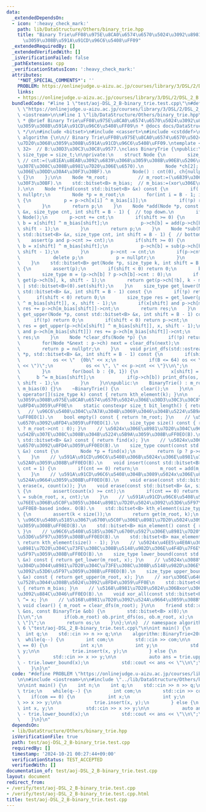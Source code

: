 ```yaml
---
data:
  _extendedDependsOn:
  - icon: ':heavy_check_mark:'
    path: lib/DataStructure/Others/binary_trie.hpp
    title: "Binary Trie\uFF08\u975E\u8CA0\u6574\u6570\u5024\u3092\u8981\u7D20\u3068\
      \u3059\u308B\u591A\u91CD\u96C6\u5408\uFF09"
  _extendedRequiredBy: []
  _extendedVerifiedWith: []
  _isVerificationFailed: false
  _pathExtension: cpp
  _verificationStatusIcon: ':heavy_check_mark:'
  attributes:
    '*NOT_SPECIAL_COMMENTS*': ''
    PROBLEM: https://onlinejudge.u-aizu.ac.jp/courses/library/3/DSL/2/DSL_2_B
    links:
    - https://onlinejudge.u-aizu.ac.jp/courses/library/3/DSL/2/DSL_2_B
  bundledCode: "#line 1 \"test/aoj-DSL_2_B-binary_trie.test.cpp\"\n#define PROBLEM\
    \ \"https://onlinejudge.u-aizu.ac.jp/courses/library/3/DSL/2/DSL_2_B\"\n\n#include\
    \ <iostream>\n\n#line 1 \"lib/DataStructure/Others/binary_trie.hpp\"\n\n\n\n/**\n\
    \ * @brief Binary Trie\uFF08\u975E\u8CA0\u6574\u6570\u5024\u3092\u8981\u7D20\u3068\
    \u3059\u308B\u591A\u91CD\u96C6\u5408\uFF09\n * @docs docs/DataStructure/Others/binary_trie.md\n\
    \ */\n\n#include <bitset>\n#include <cassert>\n#include <cstddef>\n\nnamespace\
    \ algorithm {\n\n// Binary Trie\uFF08\u975E\u8CA0\u6574\u6570\u5024\u3092\u8981\
    \u7D20\u3068\u3059\u308B\u591A\u91CD\u96C6\u5408\uFF09.\ntemplate <size_t B =\
    \ 32>  // B:\u30D3\u30C3\u30C8\u9577.\nclass BinaryTrie {\npublic:\n    using\
    \ size_type = size_t;\n\nprivate:\n    struct Node {\n        size_type cnt; \
    \ // cnt:=(\u81EA\u8EAB\u3092\u6839\u3068\u3059\u308B\u90E8\u5206\u6728\u306B\u542B\
    \u307E\u308C\u308B\u8981\u7D20\u306E\u6570).\n        Node *ch[2];    // ch[]:=(\u5B50\
    \u306E\u30DD\u30A4\u30F3\u30BF).\n        Node() : cnt(0), ch{nullptr, nullptr}\
    \ {}\n    };\n\n    Node *m_root;           // m_root:=(\u6839\u306E\u30DD\u30A4\
    \u30F3\u30BF).\n    std::bitset<B> m_bias;  // m_bias:=(xor\u306E\u64CD\u4F5C\u5024\
    ).\n\n    Node *find(const std::bitset<B> &x) const {\n        if(!m_root) return\
    \ nullptr;\n        Node *p = m_root;\n        for(int i = B - 1; i >= 0; --i)\
    \ {\n            p = p->ch[x[i] ^ m_bias[i]];\n            if(!p) return nullptr;\n\
    \        }\n        return p;\n    }\n    Node *add(Node *p, const std::bitset<B>\
    \ &x, size_type cnt, int shift = B - 1) {  // top down.\n        if(!p) p = new\
    \ Node();\n        p->cnt += cnt;\n        if(shift >= 0) {\n            bool\
    \ b = x[shift] ^ m_bias[shift];\n            p->ch[b] = add(p->ch[b], x, cnt,\
    \ shift - 1);\n        }\n        return p;\n    }\n    Node *sub(Node *p, const\
    \ std::bitset<B> &x, size_type cnt, int shift = B - 1) {  // bottom up.\n    \
    \    assert(p and p->cnt >= cnt);\n        if(shift >= 0) {\n            bool\
    \ b = x[shift] ^ m_bias[shift];\n            p->ch[b] = sub(p->ch[b], x, cnt,\
    \ shift - 1);\n        }\n        p->cnt -= cnt;\n        if(p->cnt == 0) {\n\
    \            delete p;\n            p = nullptr;\n        }\n        return p;\n\
    \    }\n    std::bitset<B> get(Node *p, size_type k, int shift = B - 1) const\
    \ {\n        assert(p);\n        if(shift < 0) return 0;\n        bool b = m_bias[shift];\n\
    \        size_type m = (p->ch[b] ? p->ch[b]->cnt : 0);\n        if(k < m) return\
    \ get(p->ch[b], k, shift - 1);\n        return get(p->ch[!b], k - m, shift - 1)\
    \ | std::bitset<B>(0).set(shift);\n    }\n    size_type get_lower(Node *p, const\
    \ std::bitset<B> &x, int shift = B - 1) const {\n        if(!p) return 0;\n  \
    \      if(shift < 0) return 0;\n        size_type res = get_lower(p->ch[x[shift]\
    \ ^ m_bias[shift]], x, shift - 1);\n        if(x[shift] and p->ch[m_bias[shift]])\
    \ res += p->ch[m_bias[shift]]->cnt;\n        return res;\n    }\n    size_type\
    \ get_upper(Node *p, const std::bitset<B> &x, int shift = B - 1) const {\n   \
    \     if(!p) return 0;\n        if(shift < 0) return p->cnt;\n        size_type\
    \ res = get_upper(p->ch[x[shift] ^ m_bias[shift]], x, shift - 1);\n        if(x[shift]\
    \ and p->ch[m_bias[shift]]) res += p->ch[m_bias[shift]]->cnt;\n        return\
    \ res;\n    }\n    Node *clear_dfs(Node *p) {\n        if(!p) return nullptr;\n\
    \        for(Node *&next : p->ch) next = clear_dfs(next);\n        delete p;\n\
    \        return p = nullptr;\n    }\n    void print_dfs(std::ostream &os, Node\
    \ *p, std::bitset<B> &x, int shift = B - 1) const {\n        if(shift < 0) {\n\
    \            os << \"  {0b\" << x;\n            if(B <= 64) os << \" (\" << x.to_ullong()\
    \ << \")\";\n            os << \", \" << p->cnt << \"}\\n\";\n            return;\n\
    \        }\n        for(bool b : {0, 1}) {\n            x[shift] = b;\n      \
    \      b ^= m_bias[shift];\n            if(p->ch[b]) print_dfs(os, p->ch[b], x,\
    \ shift - 1);\n        }\n    }\n\npublic:\n    BinaryTrie() : m_root(nullptr),\
    \ m_bias(0) {}\n    ~BinaryTrie() {\n        clear();\n    }\n\n    std::bitset<B>\
    \ operator[](size_type k) const { return kth_element(k); }\n\n    // \u7BA1\u7406\
    \u3059\u308B\u975E\u8CA0\u6574\u6570\u5024\u306E\u30D3\u30C3\u30C8\u9577\u3092\
    \u8FD4\u3059\uFF0E\n    static constexpr size_t bit_length() { return B; }\n \
    \   // \u96C6\u5408\u304C\u7A7A\u304B\u3069\u3046\u304B\u5224\u5B9A\u3059\u308B\
    \uFF0EO(1).\n    bool empty() const { return !m_root; }\n    // \u5168\u8981\u7D20\
    \u6570\u3092\u8FD4\u3059\uFF0EO(1).\n    size_type size() const { return (m_root\
    \ ? m_root->cnt : 0); }\n    // \u5024x\u306E\u8981\u7D20\u304C\u96C6\u5408\u306B\
    \u542B\u307E\u308C\u308B\u304B\u5224\u5B9A\u3059\u308B\uFF0EO(B).\n    bool exists(const\
    \ std::bitset<B> &x) const { return find(x); }\n    // \u5024x\u306E\u8981\u7D20\
    \u6570\u3092\u8FD4\u3059\uFF0EO(B).\n    size_type count(const std::bitset<B>\
    \ &x) const {\n        Node *p = find(x);\n        return (p ? p->cnt : 0);\n\
    \    }\n    // \u591A\u91CD\u96C6\u5408\u306B\u5024x\u306E\u8981\u7D20\u3092\u8FFD\
    \u52A0\u3059\u308B\uFF0EO(B).\n    void insert(const std::bitset<B> &x, size_type\
    \ cnt = 1) {\n        if(cnt == 0) return;\n        m_root = add(m_root, x, cnt);\n\
    \    }\n    // \u591A\u91CD\u96C6\u5408\u304B\u3089\u5024x\u306E\u8981\u7D20\u3092\
    \u524A\u9664\u3059\u308B\uFF0EO(B).\n    void erase(const std::bitset<B> &x) {\
    \ erase(x, count(x)); }\n    void erase(const std::bitset<B> &x, size_type cnt)\
    \ {\n        assert(count(x) >= cnt);\n        if(cnt == 0) return;\n        m_root\
    \ = sub(m_root, x, cnt);\n    }\n    // \u591A\u91CD\u96C6\u5408\u5185\u3067k\u756A\
    \u76EE\u306B\u5C0F\u3055\u3044\u8981\u7D20\u5024\u3092\u53D6\u5F97\u3059\u308B\
    \uFF0E0-based index. O(B).\n    std::bitset<B> kth_element(size_type k) const\
    \ {\n        assert(k < size());\n        return get(m_root, k);\n    }\n    //\
    \ \u96C6\u5408\u5185\u3067\u6700\u5C0F\u306E\u8981\u7D20\u5024\u3092\u53D6\u5F97\
    \u3059\u308B\uFF0EO(B).\n    std::bitset<B> min_element() const { return kth_element(0);\
    \ }\n    // \u96C6\u5408\u5185\u3067\u6700\u5927\u306E\u8981\u7D20\u5024\u3092\
    \u53D6\u5F97\u3059\u308B\uFF0EO(B).\n    std::bitset<B> max_element() const {\
    \ return kth_element(size() - 1); }\n    // \u5024x\u4EE5\u4E0A\u3067\u3042\u308B\
    \u8981\u7D20\u304C\u73FE\u308C\u308B\u5148\u982D\u306E\u4F4D\u7F6E\u3092\u53D6\
    \u5F97\u3059\u308B\uFF0EO(B).\n    size_type lower_bound(const std::bitset<B>\
    \ &x) const { return get_lower(m_root, x); }\n    // \u5024x\u3088\u308A\u5927\
    \u304D\u3044\u8981\u7D20\u304C\u73FE\u308C\u308B\u5148\u982D\u306E\u4F4D\u7F6E\
    \u3092\u53D6\u5F97\u3059\u308B\uFF0EO(B).\n    size_type upper_bound(const std::bitset<B>\
    \ &x) const { return get_upper(m_root, x); }\n    // xor\u306E\u64CD\u4F5C\u306B\
    \u7528\u3044\u308B\u5024\u3092\u8FD4\u3059\uFF0E\n    std::bitset<B> bias() const\
    \ { return m_bias; }\n    // \u5168\u8981\u7D20\u5024\u306Bxor\u306E\u64CD\u4F5C\
    \u3092\u884C\u3046\uFF0EO(B).\n    void xor_all(const std::bitset<B> &x) { m_bias\
    \ ^= x; }\n    // \u5168\u8981\u7D20\u3092\u524A\u9664\u3059\u308B\uFF0E\n   \
    \ void clear() { m_root = clear_dfs(m_root); }\n\n    friend std::ostream &operator<<(std::ostream\
    \ &os, const BinaryTrie &ob) {\n        std::bitset<B> x(0);\n        os << \"\
    [\\n\";\n        if(ob.m_root) ob.print_dfs(os, ob.m_root, x);\n        os <<\
    \ \"]\";\n        return os;\n    }\n};\n\n}  // namespace algorithm\n\n\n#line\
    \ 6 \"test/aoj-DSL_2_B-binary_trie.test.cpp\"\n\nint main() {\n    int n;\n  \
    \  int q;\n    std::cin >> n >> q;\n\n    algorithm::BinaryTrie<20> trie;\n  \
    \  while(q--) {\n        int com;\n        std::cin >> com;\n\n        if(com\
    \ == 0) {\n            int x;\n            int y;\n            std::cin >> x >>\
    \ y;\n\n            trie.insert(x, y);\n        } else {\n            int x, y;\n\
    \            std::cin >> x >> y;\n\n            auto ans = trie.upper_bound(y)\
    \ - trie.lower_bound(x);\n            std::cout << ans << \"\\n\";\n        }\n\
    \    }\n}\n"
  code: "#define PROBLEM \"https://onlinejudge.u-aizu.ac.jp/courses/library/3/DSL/2/DSL_2_B\"\
    \n\n#include <iostream>\n\n#include \"../lib/DataStructure/Others/binary_trie.hpp\"\
    \n\nint main() {\n    int n;\n    int q;\n    std::cin >> n >> q;\n\n    algorithm::BinaryTrie<20>\
    \ trie;\n    while(q--) {\n        int com;\n        std::cin >> com;\n\n    \
    \    if(com == 0) {\n            int x;\n            int y;\n            std::cin\
    \ >> x >> y;\n\n            trie.insert(x, y);\n        } else {\n           \
    \ int x, y;\n            std::cin >> x >> y;\n\n            auto ans = trie.upper_bound(y)\
    \ - trie.lower_bound(x);\n            std::cout << ans << \"\\n\";\n        }\n\
    \    }\n}\n"
  dependsOn:
  - lib/DataStructure/Others/binary_trie.hpp
  isVerificationFile: true
  path: test/aoj-DSL_2_B-binary_trie.test.cpp
  requiredBy: []
  timestamp: '2024-10-21 00:27:44+09:00'
  verificationStatus: TEST_ACCEPTED
  verifiedWith: []
documentation_of: test/aoj-DSL_2_B-binary_trie.test.cpp
layout: document
redirect_from:
- /verify/test/aoj-DSL_2_B-binary_trie.test.cpp
- /verify/test/aoj-DSL_2_B-binary_trie.test.cpp.html
title: test/aoj-DSL_2_B-binary_trie.test.cpp
---
```


